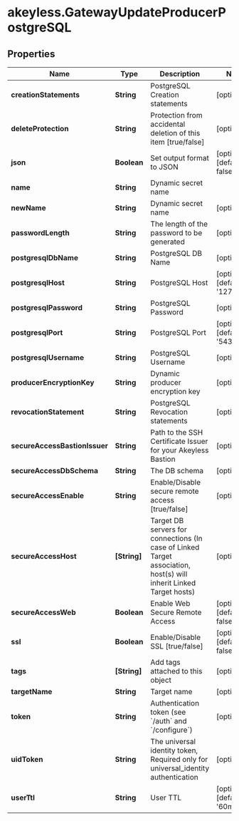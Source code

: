 # akeyless.GatewayUpdateProducerPostgreSQL

## Properties

Name | Type | Description | Notes
------------ | ------------- | ------------- | -------------
**creationStatements** | **String** | PostgreSQL Creation statements | [optional] 
**deleteProtection** | **String** | Protection from accidental deletion of this item [true/false] | [optional] 
**json** | **Boolean** | Set output format to JSON | [optional] [default to false]
**name** | **String** | Dynamic secret name | 
**newName** | **String** | Dynamic secret name | [optional] 
**passwordLength** | **String** | The length of the password to be generated | [optional] 
**postgresqlDbName** | **String** | PostgreSQL DB Name | [optional] 
**postgresqlHost** | **String** | PostgreSQL Host | [optional] [default to &#39;127.0.0.1&#39;]
**postgresqlPassword** | **String** | PostgreSQL Password | [optional] 
**postgresqlPort** | **String** | PostgreSQL Port | [optional] [default to &#39;5432&#39;]
**postgresqlUsername** | **String** | PostgreSQL Username | [optional] 
**producerEncryptionKey** | **String** | Dynamic producer encryption key | [optional] 
**revocationStatement** | **String** | PostgreSQL Revocation statements | [optional] 
**secureAccessBastionIssuer** | **String** | Path to the SSH Certificate Issuer for your Akeyless Bastion | [optional] 
**secureAccessDbSchema** | **String** | The DB schema | [optional] 
**secureAccessEnable** | **String** | Enable/Disable secure remote access [true/false] | [optional] 
**secureAccessHost** | **[String]** | Target DB servers for connections (In case of Linked Target association, host(s) will inherit Linked Target hosts) | [optional] 
**secureAccessWeb** | **Boolean** | Enable Web Secure Remote Access | [optional] [default to false]
**ssl** | **Boolean** | Enable/Disable SSL [true/false] | [optional] [default to false]
**tags** | **[String]** | Add tags attached to this object | [optional] 
**targetName** | **String** | Target name | [optional] 
**token** | **String** | Authentication token (see &#x60;/auth&#x60; and &#x60;/configure&#x60;) | [optional] 
**uidToken** | **String** | The universal identity token, Required only for universal_identity authentication | [optional] 
**userTtl** | **String** | User TTL | [optional] [default to &#39;60m&#39;]


